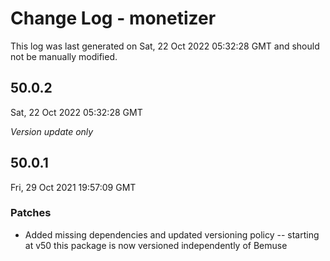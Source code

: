 # Change Log - monetizer

This log was last generated on Sat, 22 Oct 2022 05:32:28 GMT and should not be manually modified.

## 50.0.2
Sat, 22 Oct 2022 05:32:28 GMT

_Version update only_

## 50.0.1
Fri, 29 Oct 2021 19:57:09 GMT

### Patches

- Added missing dependencies and updated versioning policy -- starting at v50 this package is now versioned independently of Bemuse

